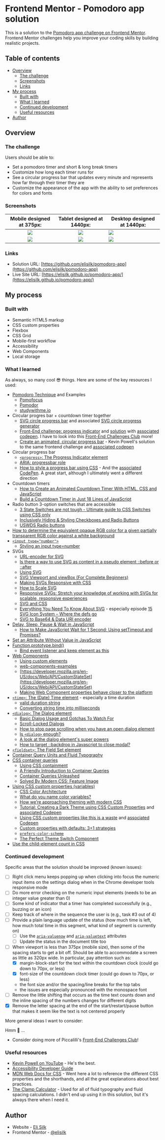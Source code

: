 # Frontend Mentor - Pomodoro app solution

This is a solution to the [Pomodoro app challenge on Frontend Mentor](https://www.frontendmentor.io/challenges/pomodoro-app-KBFnycJ6G). Frontend Mentor challenges help you improve your coding skills by building realistic projects.

## Table of contents

- [Overview](#overview)
  - [The challenge](#the-challenge)
  - [Screenshots](#screenshots)
  - [Links](#links)
- [My process](#my-process)
  - [Built with](#built-with)
  - [What I learned](#what-i-learned)
  - [Continued development](#continued-development)
  - [Useful resources](#useful-resources)
- [Author](#author)

## Overview

### The challenge

Users should be able to:

- Set a pomodoro timer and short & long break timers
- Customize how long each timer runs for
- See a circular progress bar that updates every minute and represents how far through their timer they are
- Customize the appearance of the app with the ability to set preferences for colors and fonts

### Screenshots

|            Mobile designed at 375px:            |           Tablet designed at 1440px:            | Desktop designed at 1440px:                      |
| :---------------------------------------------: | :---------------------------------------------: | ------------------------------------------------ |
|  ![](./screenshots/screenshot-home-mobile.png)  |  ![](./screenshots/screenshot-home-tablet.png)  | ![](./screenshots/screenshot-home-desktop.png)   |
| ![](./screenshots/screenshot-detail-mobile.png) | ![](./screenshots/screenshot-detail-tablet.png) | ![](./screenshots/screenshot-detail-desktop.png) |

### Links

- Solution URL: [https://github.com/elisilk/pomodoro-app](https://github.com/elisilk/pomodoro-app)
- Live Site URL: [https://elisilk.github.io/pomodoro-app/](https://elisilk.github.io/pomodoro-app/)

## My process

### Built with

- Semantic HTML5 markup
- CSS custom properties
- Flexbox
- CSS Grid
- Mobile-first workflow
- Accessibility
- Web Components
- Local storage

### What I learned

As always, so many cool :sunglasses: things. Here are some of the key resources I used:

- [Pomodoro Technique](https://en.wikipedia.org/wiki/Pomodoro_Technique) and Examples
  - [Pomofocus](https://pomofocus.io/)
  - [Pomodor](https://pomodor.app/timer)
  - [studywithme.io](https://studywithme.io/aesthetic-pomodoro-timer/)
- Circular progres bar + countdown timer together
  - [SVG circle progress bar](https://nikitahl.com/svg-circle-progress) and associated [SVG circle progress generator](https://nikitahl.github.io/svg-circle-progress-generator/)
  - [Front-End challenge: progress indicator](https://piccalil.li/blog/challenge-009-progress-indicator/) and [solution](https://piccalil.li/blog/solution-009-progress-indicator/) with [associated codepen](https://codepen.io/piccalilli/pen/mdogpWK). I have to look into this [Front-End Challenges Club](https://piccalil.li/category/front-end-challenges-club/) more!
  - [Create an animated, circular progress bar](https://www.youtube.com/watch?v=MXWP56LUI3g&ab_channel=KevinPowell) - Kevin Powell's solution to the same frontend challenge and [associated codepen](https://codepen.io/kevinpowell/pen/YzgmRLo)
- Circular progress bar
  - [`<progress>`: The Progress Indicator element](https://developer.mozilla.org/en-US/docs/Web/HTML/Reference/Elements/progress)
  - [ARIA: progressbar role](https://developer.mozilla.org/en-US/docs/Web/Accessibility/ARIA/Reference/Roles/progressbar_role)
  - [How to style a progress bar using CSS](https://verpex.com/blog/website-tips/how-to-style-a-progress-bar-using-css) - And the [associated CodePen](https://codepen.io/t_afif/pen/XWZazmy?editors=1100). A great start, although I ultimately went a different direction
- Countdown timers
  - [How to Create an Animated Countdown Timer With HTML, CSS and JavaScript](https://css-tricks.com/how-to-create-an-animated-countdown-timer-with-html-css-and-javascript/)
  - [Build a Countdown Timer in Just 18 Lines of JavaScript](https://www.sitepoint.com/build-javascript-countdown-timer-no-dependencies/)
- Radio button 3-option switches that are accessible
  - [3 State Switches are not tough - Ultimate guide to CSS Switches using CSS only](https://dev.to/navdeepm20/3-state-switches-are-not-tough-ultimate-guide-to-css-switches-using-css-only-1gja)
  - [Inclusively Hiding & Styling Checkboxes and Radio Buttons](https://www.sarasoueidan.com/blog/inclusively-hiding-and-styling-checkboxes-and-radio-buttons/)
  - [USWDS Radio buttons](https://designsystem.digital.gov/components/radio-buttons/)
- [How to determine the equivalent opaque RGB color for a given partially transparent RGB color against a white background](https://graphicdesign.stackexchange.com/questions/113007/how-to-determine-the-equivalent-opaque-rgb-color-for-a-given-partially-transpare)
- [`<input type="number">`](https://developer.mozilla.org/en-US/docs/Web/HTML/Reference/Elements/input/number)
  - [Styling an input type=number](https://stackoverflow.com/questions/26024771/styling-an-input-type-number)
- SVGs
  - [URL-encoder for SVG](https://yoksel.github.io/url-encoder/)
  - [Is there a way to use SVG as content in a pseudo element ::before or ::after](https://stackoverflow.com/questions/19255296/is-there-a-way-to-use-svg-as-content-in-a-pseudo-element-before-or-after)
  - [Using SVG](https://css-tricks.com/using-svg/)
  - [SVG Viewport and viewBox (For Complete Beginners)](https://webdesign.tutsplus.com/svg-viewport-and-viewbox-for-beginners--cms-30844t)
  - [Making SVGs Responsive with CSS](https://tympanus.net/codrops/2014/08/19/making-svgs-responsive-with-css/)
  - [How to Scale SVG](https://css-tricks.com/scale-svg/)
  - [Responsive SVGs: Stretch your knowledge of working with SVGs for scalable, responsive experiences](https://12daysofweb.dev/2023/responsive-svgs/)
  - [SVG and CSS](https://developer.mozilla.org/en-US/docs/Web/SVG/Tutorials/SVG_from_scratch/SVG_and_CSS)
  - [Everything You Need To Know About SVG](https://css-tricks.com/lodge/svg/) - especially episode [15 SVG Icon System – Where the defs go](https://css-tricks.com/lodge/svg/15-svg-icon-system-defs-go/)
  - [SVG to Base64 & Data URI encoder](https://www.fffuel.co/eeencode/)
- [Delay, Sleep, Pause & Wait in JavaScript](https://www.sitepoint.com/delay-sleep-pause-wait/)
  - [How to Make JavaScript Wait for 1 Second: Using setTimeout and Promises?](https://www.browserstack.com/guide/javascript-wait-one-second)
- [Set an Attribute Without Value in JavaScript](https://8hob.io/posts/set-attribute-without-value-in-js/)
- [Function.prototype.bind()](https://developer.mozilla.org/en-US/docs/Web/JavaScript/Reference/Global_Objects/Function/bind)
  - [Bind event listener and keep element as this](https://stackoverflow.com/questions/56514245/bind-event-listener-and-keep-element-as-this)
- [Web Components](https://developer.mozilla.org/en-US/docs/Web/API/Web_components)
  - [Using custom elements](https://developer.mozilla.org/en-US/docs/Web/API/Web_components/Using_custom_elements)
  - [web-components-examples](https://github.com/mdn/web-components-examples)
  - [https://developer.mozilla.org/en-US/docs/Web/API/CustomStateSet](https://developer.mozilla.org/en-US/docs/Web/API/CustomStateSet)
  - [Making Web Component properties behave closer to the platform](https://blog.ltgt.net/web-component-properties/)
- [`<time>`: The (Date) Time element](https://developer.mozilla.org/en-US/docs/Web/HTML/Reference/Elements/time) - especially a time duration
  - [valid duration string](https://html.spec.whatwg.org/multipage/common-microsyntaxes.html#valid-duration-string)
  - [Converting string time into milliseconds](https://stackoverflow.com/questions/15191184/converting-string-time-into-milliseconds)
- [`<dialog>`: The Dialog element](https://developer.mozilla.org/en-US/docs/Web/HTML/Reference/Elements/dialog)
  - [Basic Dialog Usage and Gotchas To Watch For](https://frontendmasters.com/blog/basic-dialog-usage-and-gotchas-to-watch-for/)
  - [Scroll-Locked Dialogs](https://frontendmasters.com/blog/scroll-locked-dialogs/)
  - [How to stop page scrolling when you have an open dialog element](https://chipcullen.com/how-to-stop-page-scrolling-with-open-dialog/)
  - [Is `<dialog>` enough?](https://blog.mayank.co/is-dialog-enough)
  - [A look at the dialog element's super powers](https://www.stefanjudis.com/blog/a-look-at-the-dialog-elements-super-powers/)
  - [How to target ::backdrop in Javascript to close modal?](https://stackoverflow.com/questions/77687043/how-to-target-backdrop-in-javascript-to-close-modal)
- [`<fieldset>`: The Field Set element](https://developer.mozilla.org/en-US/docs/Web/HTML/Reference/Elements/fieldset)
- [Container Query Units and Fluid Typography](https://moderncss.dev/container-query-units-and-fluid-typography/)
- [CSS container queries](https://developer.mozilla.org/en-US/docs/Web/CSS/CSS_containment/Container_queries)
  - [Using CSS containment](https://developer.mozilla.org/en-US/docs/Web/CSS/CSS_containment/Using_CSS_containment)
  - [A Friendly Introduction to Container Queries](https://www.joshwcomeau.com/css/container-queries-introduction/)
  - [Container Queries Unleashed](https://www.joshwcomeau.com/css/container-queries-unleashed/)
  - [Solved By Modern CSS: Feature Image](https://ishadeed.com/article/modern-css-feature-image/)
- [Using CSS custom properties (variables)](https://developer.mozilla.org/en-US/docs/Web/CSS/CSS_cascading_variables/Using_CSS_custom_properties)
  - [CSS Color Architecture](https://medium.com/appwrite-io/css-color-architecture-ca5de26f2df7)
  - [What do you name color variables?](https://css-tricks.com/what-do-you-name-color-variables/)
  - [How we’re approaching theming with modern CSS](https://piccalil.li/blog/how-were-approaching-theming-with-modern-css/)
  - [Tutorial: Creating a Dark Theme using CSS Custom Properties](https://www.scale.at/blog/css-custom-properties) and [associated Codepen](https://codepen.io/lara_amalia/pen/JjrGmXr)
  - [Using CSS custom properties like this is a waste](https://www.youtube.com/watch?v=_2LwjfYc1x8&ab_channel=KevinPowell) and [associated Codepen](https://codepen.io/kevinpowell/pen/RwEqEyV)
  - [Custom properties with defaults: 3+1 strategies](https://lea.verou.me/blog/2021/10/custom-properties-with-defaults/)
  - [`prefers-color-scheme`](https://developer.mozilla.org/en-US/docs/Web/CSS/@media/prefers-color-scheme)
  - [The Perfect Theme Switch Component](https://www.aleksandrhovhannisyan.com/blog/the-perfect-theme-switch/)
- [Use the child-element count in CSS](https://crinkles.dev/writing/use-the-child-element-count-in-css/)

### Continued development

Specific areas that the solution should be improved (known issues):

- [ ] Right click menu keeps popping up when clicking into focus the numeric input items on the settings dialog when in the Chrome developer tools responsive mode
- [ ] Do more error checking on the numeric input elements (needs to be an integer value greater than 0)
- [ ] Some kind of indicator that a timer has completed successfully (e.g., buzzing or an icon)
- [ ] Keep track of where in the sequence the user is (e.g., task #3 out of 4)
- [ ] Provide a plain language update of the status (how much time is left, how much total time in this segment, what kind of segment is currently on)
  - [ ] Use the [`aria-valuenow`](https://developer.mozilla.org/en-US/docs/Web/Accessibility/ARIA/Reference/Attributes/aria-valuenow) and [`aria-valuetext`](https://developer.mozilla.org/en-US/docs/Web/Accessibility/ARIA/Reference/Attributes/aria-valuetext) attributes
  - [ ] Update the status in the document title too
- [ ] When viewport is less than 375px (mobile size), then some of the spacing starts to get a bit off. Should be able to accommodate a screen as little as 320px wide. In particular, pay attention such as:
  - [x] margin-block-start for the text within the countdown clock (could go down to 70px, or less)
  - [x] font-size of the countdown clock timer (could go down to 70px, or less)
  - the font size and/or the spacing/line breaks for the top tabs
  - the issues are especially pronounced with the monospace font
- [ ] Remove the little shifting that occurs as the time text counts down and the inline spacing of the numbers changes for different digits
- [x] Remove the letter spacing at the end of the start/restart/pause button that makes it seem like the text is not centered properly

More general ideas I want to consider:

Hmm 🤔 ...

- Consider doing more of Piccalilli's [Front-End Challenges Club](https://piccalil.li/category/front-end-challenges-club/)!

### Useful resources

- [Kevin Powell on YouTube](https://www.youtube.com/@KevinPowell) - He's the best.
- [Accessibility Developer Guide](https://www.accessibility-developer-guide.com/)
- [MDN Web Docs for CSS](https://developer.mozilla.org/en-US/docs/Web/CSS) - Went here a lot to reference the different CSS properties and the shorthands, and all the great explanations about best practices.
- [The Clamp Calculator](https://royalfig.github.io/fluid-typography-calculator/) - Used for all of fluid typography and fluid spacing calculations. I didn't end up using it in this solution, but it's always there when I need it.

## Author

- Website - [Eli Silk](https://github.com/elisilk)
- Frontend Mentor - [@elisilk](https://www.frontendmentor.io/profile/elisilk)
